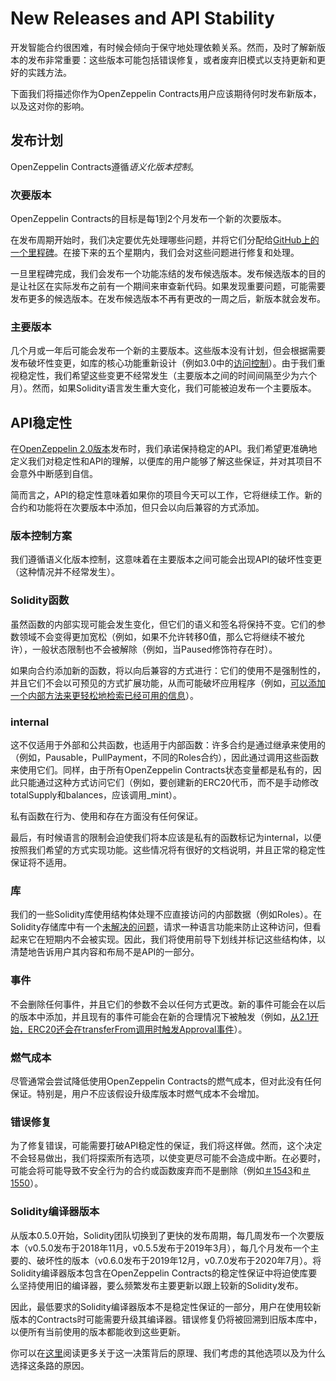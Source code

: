 # New Releases and API Stability
开发智能合约很困难，有时候会倾向于保守地处理依赖关系。然而，及时了解新版本的发布非常重要：这些版本可能包括错误修复，或者废弃旧模式以支持更新和更好的实践方法。

下面我们将描述你作为OpenZeppelin Contracts用户应该期待何时发布新版本，以及这对你的影响。

## 发布计划
OpenZeppelin Contracts遵循*语义化版本控制*。

### 次要版本
OpenZeppelin Contracts的目标是每1到2个月发布一个新的次要版本。

在发布周期开始时，我们决定要优先处理哪些问题，并将它们分配给[GitHub上的一个里程碑](https://github.com/OpenZeppelin/openzeppelin-contracts/milestones)。在接下来的五个星期内，我们会对这些问题进行修复和处理。

一旦里程碑完成，我们会发布一个功能冻结的发布候选版本。发布候选版本的目的是让社区在实际发布之前有一个期间来审查新代码。如果发现重要问题，可能需要发布更多的候选版本。在发布候选版本不再有更改的一周之后，新版本就会发布。

### 主要版本
几个月或一年后可能会发布一个新的主要版本。这些版本没有计划，但会根据需要发布破坏性变更，如库的核心功能重新设计（例如3.0中的[访问控制](https://github.com/OpenZeppelin/openzeppelin-contracts/pulls/2112)）。由于我们重视稳定性，我们希望这些变更不经常发生（主要版本之间的时间间隔至少为六个月）。然而，如果Solidity语言发生重大变化，我们可能被迫发布一个主要版本。

## API稳定性
在[OpenZeppelin 2.0版本](https://github.com/OpenZeppelin/openzeppelin-contracts/releases/tag/v2.0.0)发布时，我们承诺保持稳定的API。我们希望更准确地定义我们对稳定性和API的理解，以便库的用户能够了解这些保证，并对其项目不会意外中断感到自信。

简而言之，API的稳定性意味着如果你的项目今天可以工作，它将继续工作。新的合约和功能将在次要版本中添加，但只会以向后兼容的方式添加。

### 版本控制方案
我们遵循语义化版本控制，这意味着在主要版本之间可能会出现API的破坏性变更（这种情况并不经常发生）。

### Solidity函数
虽然函数的内部实现可能会发生变化，但它们的语义和签名将保持不变。它们的参数领域不会变得更加宽松（例如，如果不允许转移0值，那么它将继续不被允许），一般状态限制也不会被解除（例如，当Paused修饰符存在时）。

如果向合约添加新的函数，将以向后兼容的方式进行：它们的使用不是强制性的，并且它们不会以可预见的方式扩展功能，从而可能破坏应用程序（例如，[可以添加一个内部方法来更轻松地检索已经可用的信息](https://github.com/OpenZeppelin/openzeppelin-contracts/issues/1512)）。

### internal
这不仅适用于外部和公共函数，也适用于内部函数：许多合约是通过继承来使用的（例如，Pausable，PullPayment，不同的Roles合约），因此通过调用这些函数来使用它们。同样，由于所有OpenZeppelin Contracts状态变量都是私有的，因此只能通过这种方式访问它们（例如，要创建新的ERC20代币，而不是手动修改totalSupply和balances，应该调用_mint）。

私有函数在行为、使用和存在方面没有任何保证。

最后，有时候语言的限制会迫使我们将本应该是私有的函数标记为internal，以便按照我们希望的方式实现功能。这些情况将有很好的文档说明，并且正常的稳定性保证将不适用。

### 库
我们的一些Solidity库使用结构体处理不应直接访问的内部数据（例如Roles）。在Solidity存储库中有一个[未解决的问题](https://github.com/ethereum/solidity/issues/4637)，请求一种语言功能来防止这种访问，但看起来它在短期内不会被实现。因此，我们将使用前导下划线并标记这些结构体，以清楚地告诉用户其内容和布局不是API的一部分。

### 事件
不会删除任何事件，并且它们的参数不会以任何方式更改。新的事件可能会在以后的版本中添加，并且现有的事件可能会在新的合理情况下被触发（例如，[从2.1开始，ERC20还会在transferFrom调用时触发Approval事件](https://github.com/OpenZeppelin/openzeppelin-contracts/issues/707)）。

### 燃气成本
尽管通常会尝试降低使用OpenZeppelin Contracts的燃气成本，但对此没有任何保证。特别是，用户不应该假设升级库版本时燃气成本不会增加。

### 错误修复
为了修复错误，可能需要打破API稳定性的保证，我们将这样做。然而，这个决定不会轻易做出，我们将探索所有选项，以使变更尽可能不会造成中断。在必要时，可能会将可能导致不安全行为的合约或函数废弃而不是删除（例如[＃1543](https://github.com/OpenZeppelin/openzeppelin-contracts/pull/1543)和[＃1550](https://github.com/OpenZeppelin/openzeppelin-contracts/pull/1550)）。

### Solidity编译器版本
从版本0.5.0开始，Solidity团队切换到了更快的发布周期，每几周发布一个次要版本（v0.5.0发布于2018年11月，v0.5.5发布于2019年3月），每几个月发布一个主要的、破坏性的版本（v0.6.0发布于2019年12月，v0.7.0发布于2020年7月）。将Solidity编译器版本包含在OpenZeppelin Contracts的稳定性保证中将迫使库要么坚持使用旧的编译器，要么频繁发布主要更新以跟上较新的Solidity发布。

因此，最低要求的Solidity编译器版本不是稳定性保证的一部分，用户在使用较新版本的Contracts时可能需要升级其编译器。错误修复仍将被回溯到旧版本库中，以便所有当前使用的版本都能收到这些更新。

你可以在[这里](https://github.com/OpenZeppelin/openzeppelin-contracts/issues/1498#issuecomment-449191611)阅读更多关于这一决策背后的原理、我们考虑的其他选项以及为什么选择这条路的原因。